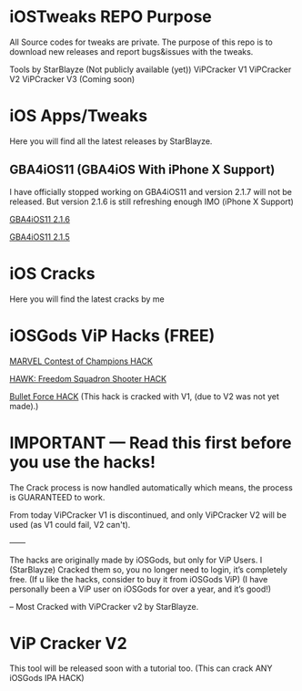 # iOSTweaks REPO Purpose
All Source codes for tweaks are private. The purpose of this repo is to download new releases and report bugs&issues with the tweaks. 

Tools by StarBlayze (Not publicly available (yet))
ViPCracker V1
ViPCracker V2
ViPCracker V3 (Coming soon)

# iOS Apps/Tweaks
Here you will find all the latest releases by StarBlayze. 

## GBA4iOS11 (GBA4iOS With iPhone X Support)
I have officially stopped working on GBA4iOS11 and version 2.1.7 will not be released. But version 2.1.6 is still refreshing enough IMO (iPhone X Support)

[GBA4iOS11 2.1.6](https://appd.be/star/GBA4iOS11%20(2.1.6%20–%20iOS11x%20Fix).ipa)

[GBA4iOS11 2.1.5](https://appd.be/star/GBA4iOS11%20v2.1.5.ipa)

# iOS Cracks
Here you will find the latest cracks by me


# iOSGods ViP Hacks (FREE)

[MARVEL Contest of Champions HACK](https://dailyuploads.net/wzs96big8srw?fpdi_ticket=QHWr7Q05lcYEs9Riud2rOKpFUsEwRGdppurohT0t57cdQ2VqinDbwYccoPiRuh49yZ7jRL%2BwpKTOcq3K7pWMTuZB8C3ycfDTOhgn6%2BikNwILi6HBQFYJeMBn7RwmfB4RRxbXyF%2BNMcW3m4vR6aHy5Q%3D%3D)

[HAWK: Freedom Squadron Shooter HACK](https://dailyuploads.net/n1y9hwbpcq95?fpdi_ticket=QHWr7Q05lcYEs9Riud2rOBKHN8zo2O1WTydwiaKCmI4dQ2VqinDbwYccoPiRuh49yZ7jRL%2BwpKTOcq3K7pWMTuZB8C3ycfDTOhgn6%2BikNwJrgRfXzuxPPbguK6rAumEkRxbXyF%2BNMcW3m4vR6aHy5Q%3D%3D)

[Bullet Force HACK](https://userscloud.com/3vm9b2ejhlem?fpdi_ticket=QHWr7Q05lcYEs9Riud2rOF40ntWYAuMr2km4lGyMr8IdQ2VqinDbwYccoPiRuh49yZ7jRL%2BwpKTOcq3K7pWMTuZB8C3ycfDTOhgn6%2BikNwI%2FvqTBh1rkTK2%2B3iAAe6naRxbXyF%2BNMcW3m4vR6aHy5Q%3D%3D) (This hack is cracked with V1, (due to V2 was not yet made).)

# IMPORTANT — Read this first before you use the hacks!

The Crack process is now handled automatically which means, the process is GUARANTEED to work. 

From today ViPCracker V1 is discontinued, and only ViPCracker V2 will be used (as V1 could fail, V2 can't).

——

The hacks are originally made by iOSGods, but only for ViP Users. I (StarBlayze) Cracked them so, you no longer need to login, it’s completely free. (If u like the hacks, consider to buy it from iOSGods ViP) (I have personally been a ViP user on iOSGods for over a year, and it’s good!) 

– Most Cracked with ViPCracker v2 by StarBlayze.

# ViP Cracker V2
This tool will be released soon with a tutorial too. (This can crack ANY iOSGods IPA HACK)

